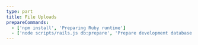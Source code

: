 ```yaml
---
type: part
title: File Uploads
prepareCommands:
  - ['npm install', 'Preparing Ruby runtime']
  - ['node scripts/rails.js db:prepare', 'Prepare development database']
---
```

